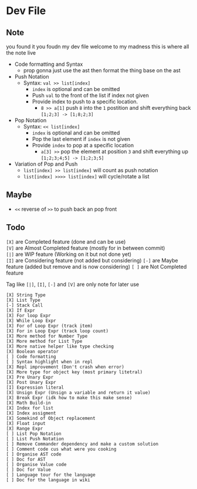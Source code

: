 # Dev File

## Note

you found it you foudn my dev file welcome to my madness this is where all the note live

-   Code formatting and Syntax
    -   prop gonna just use the ast then format the thing base on the ast
-   Push Notation
    -   Syntax: `val >> list[index]`
        -   `index` is optional and can be omitted
        -   Push `val` to the front of the list if index not given
        -   Provide index to push to a specific location.
            -   `8 >> a[1]` push `8` into the `1` postition and shift everything back `[1;2;3] -> [1;8;2;3]`
-   Pop Notation
    -   Syntax: `<< list[index]`
        -   `index` is optional and can be omitted
        -   Pop the last element if `index` is not given
        -   Provide `index` to pop at a specific location
            -   `a[3] >>` pop the element at position `3` and shift everything up `[1;2;3;4;5] -> [1;2;3;5]`
-   Variation of Pop and Push
    -   `list[index] >> list[index]` will count as push notation
    -   `list[index] >>>> list[index]` will cycle/rotate a list

## Maybe

-   `<<` reverse of `>>` to push back an pop front

## Todo

`[X]` are Completed feature (done and can be use) <br/>
`[V]` are Almost Completed feature (mostly for in between commit) <br/>
`[|]` are WIP feature (Working on it but not done yet) <br/>
`[I]` are Considering feature (not added but considering)
`[-]` are Maybe feature (added but remove and is now considering)
`[ ]` are Not Completed feature

Tag like `[|]`, `[I]`, `[-]` and `[V]` are only note for later use

```
[X] String Type
[X] List Type
[-] Stack Call
[X] If Expr
[X] For loop Expr
[X] While Loop Expr
[X] For of Loop Expr (track item)
[X] For in Loop Expr (track loop count)
[X] More method for Number Type
[X] More method for List Type
[X] More native helper like type checking
[X] Boolean operator
[ ] Code formatting
[ ] Syntax highlight when in repl
[X] Repl improvement (Don't crash when error)
[X] More type for object key (most primary litetral)
[X] Pre Unary Expr
[X] Post Unary Expr
[I] Expression literal
[X] Unsign Expr (Unsign a variable and return it value)
[X] Break Expr (idk how to make this make sense)
[X] Math Build-in
[X] Index for list
[X] Index assigment
[X] Somekind of Object replacement
[X] Float input
[X] Range Expr
[ ] List Pop Notation
[ ] List Push Notation
[ ] Remove Commander dependency and make a custom solution
[ ] Comment code cus what were you cooking
[ ] Organise AST code
[ ] Doc for AST
[ ] Organise Value code
[ ] Doc for Value
[ ] Language tour for the language
[ ] Doc for the language in wiki
```
